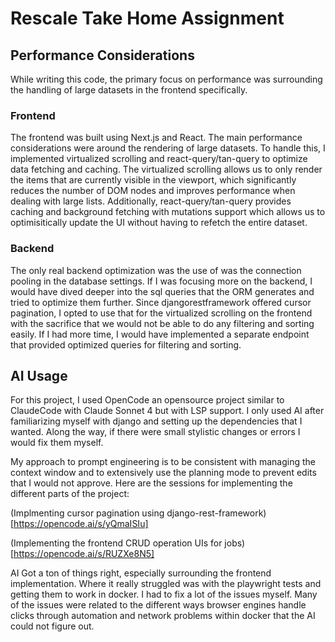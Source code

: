 # Rescale Take Home Assignment

## Performance Considerations
While writing this code, the primary focus on performance was surrounding the handling of large datasets in the frontend specifically.

### Frontend
The frontend was built using Next.js and React. The main performance considerations were around the rendering of large datasets. To handle this, I implemented virtualized scrolling and react-query/tan-query to optimize data fetching and caching. The virtualized scrolling allows us to only render the items that are currently visible in the viewport, which significantly reduces the number of DOM nodes and improves performance when dealing with large lists. Additionally, react-query/tan-query provides caching and background fetching with mutations support which allows us to optimisitically update the UI without having to refetch the entire dataset.

### Backend
The only real backend optimization was the use of was the connection pooling in the database settings. If I was focusing more on the backend, I would have dived deeper into the sql queries that the ORM generates and tried to optimize them further. Since djangorestframework offered cursor pagination, I opted to use that for the virtualized scrolling on the frontend with the sacrifice that we would not be able to do any filtering and sorting easily. If I had more time, I would have implemented a separate endpoint that provided optimized queries for filtering and sorting.

## AI Usage
For this project, I used OpenCode an opensource project similar to ClaudeCode with Claude Sonnet 4 but with LSP support.
I only used AI after familiarizing myself with django and setting up the dependencies that I wanted. Along the way, if there were small stylistic changes or errors I would fix them myself.

My approach to prompt engineering is to be consistent with managing the context window and to extensively use the planning mode to prevent edits that I would not approve. 
Here are the sessions for implementing the different parts of the project: 

(Implmenting cursor pagination using django-rest-framework)[https://opencode.ai/s/yQmaISIu]

(Implementing the frontend CRUD operation UIs for jobs)[https://opencode.ai/s/RUZXe8N5]

AI Got a ton of things right, especially surrounding the frontend implementation. 
Where it really struggled was with the playwright tests and getting them to work in docker. I had to fix a lot of the issues myself. Many of the issues were related to the different ways browser engines handle clicks through automation and network problems within docker that the AI could not figure out. 

